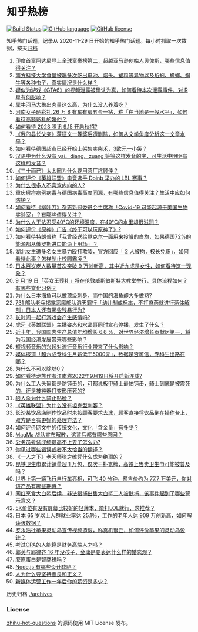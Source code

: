 # 知乎热榜
[![Build Status](https://github.com/ToWeLong/zhihu-hot-questions/workflows/CI/badge.svg)](https://github.com/ToWeLong/zhihu-hot-questions/actions)
[![GitHub language](https://img.shields.io/badge/language-golang-orange.svg)](https://golang.org/)
[![GitHub license](https://img.shields.io/github/license/ToWeLong/zhihu-hot-questions)](https://github.com/ToWeLong/zhihu-hot-questions/blob/main/LICENSE)

知乎热门话题，记录从 2020-11-29 日开始的知乎热门话题。每小时抓取一次数据，按天[归档](./archives)

<!-- BEGIN -->

1. [印度首富阿达尼登上全球富豪榜第二，超越亚马逊创始人贝佐斯，哪些信息值得关注？](https://www.zhihu.com/question/554221443)
1. [南方科技大学食堂被曝多次吃出电池、烟头、塑料等异物以及蚯蚓、蟑螂、蜗牛等各种虫子，真实情况是什么样？](https://www.zhihu.com/question/554163643)
1. [疑似为游戏《GTA6》的视频泄露被确认为真，如何看待本次泄露事件，对 R 星有何影响？](https://www.zhihu.com/question/554246595)
1. [犀牛河马大象出肉量这么高，为什么没人养着吃？](https://www.zhihu.com/question/40006248)
1. [河南女子晒彩礼 26 万 8 有车有房五金一钻，称「在当地是一般水平」，如何看待高额彩礼的婚俗？](https://www.zhihu.com/question/553692452)
1. [如何看待 2023 腾讯 9.15 开启秋招?](https://www.zhihu.com/question/553790535)
1. [《我的县长父亲》获征文一等奖后遭删除，如何从文学角度分析这一文章水平？](https://www.zhihu.com/question/554365776)
1. [如何看待德国超市已经开始上架售卖柴禾，3欧元一小袋？](https://www.zhihu.com/question/553972263)
1. [汉语中为什么没有 yai、diang、zuang 等等这样发音的字，可生活中明明有这样的发音？](https://www.zhihu.com/question/554016086)
1. [《三十而已》太太圈为什么要用茶厂坑顾佳？](https://www.zhihu.com/question/409166704)
1. [如何评价《英雄联盟》电竞选手 Doinb 举办的 LBL 赛事？](https://www.zhihu.com/question/553960226)
1. [为什么很多人不喜欢内向的人?](https://www.zhihu.com/question/263345051)
1. [重庆猴痘病例病毒与德国病毒高度同源，有哪些信息值得关注？生活中应如何防护？](https://www.zhihu.com/question/554352414)
1. [如何看待《柳叶刀》杂志新冠委员会主席称「Covid-19 可能起源于美国生物实验室」？有哪些值得关注？](https://www.zhihu.com/question/541154437)
1. [为什么人无法忍受40℃的环境温度，在40℃的水里却很滋润？](https://www.zhihu.com/question/67357858)
1. [如何评价《原神》广告《终于可以玩原神了》?](https://www.zhihu.com/question/554163267)
1. [如何看待特朗普称「我曾经送给默克尔一面用来投降的白旗，如果德国72%的能源都从俄罗斯进口能派上用场」？](https://www.zhihu.com/question/554312112)
1. [湖北女生遭多名女生暴力殴打欺凌，官方回应「 2 人被拘，校长免职」，如何看待此事？怎样制止校园霸凌？](https://www.zhihu.com/question/553861981)
1. [日本百岁老人数量首次突破 9 万创新高，其中近九成是女性，如何看待这一现象？](https://www.zhihu.com/question/554318311)
1. [9 月 19 日「英女王葬礼」将在伦敦威斯敏斯特大教堂举行，具体流程如何？有哪些文化习俗？](https://www.zhihu.com/question/554342210)
1. [为什么日本海鱼可以做顶级刺身，而中国的海鱼却大多做熟?](https://www.zhihu.com/question/548875804)
1. [731 部队老兵揭露恶魔部队滔天罪行「幼儿制成标本，不打麻药就进行活体解剖」日本人还有哪些残暴行为?](https://www.zhihu.com/question/554239479)
1. [长时间一起打游戏会产生感情吗?](https://www.zhihu.com/question/322374317)
1. [虎牙《英雄联盟》主播姿态和水晶哥同时宣布停播，发生了什么？](https://www.zhihu.com/question/552036859)
1. [近十年，我国国内生产总值年均增长 6.6 %，对世界经济增长贡献居第一，将为我国经济发展带来哪些影响？](https://www.zhihu.com/question/554328945)
1. [短视频音乐的兴起对流行音乐行业带来了什么影响？](https://www.zhihu.com/question/553101834)
1. [媒体报道「超六成专科生月薪低于5000元」，数据是否可信，专科生出路在哪？](https://www.zhihu.com/question/553773938)
1. [为什么不可以除以0？](https://www.zhihu.com/question/29365241)
1. [如何看待龙族作者江南称2022年9月19日将开启新连载?](https://www.zhihu.com/question/549081536)
1. [为什么工人头盔都是防钝击的，可都说板甲骑士最怕钝击，骑士到底是被震死的，还是被钝器打变形压死的?](https://www.zhihu.com/question/417781504)
1. [狼人杀为什么禁止贴脸？](https://www.zhihu.com/question/462970840)
1. [《英雄联盟》为什么没有坦克型刺客？](https://www.zhihu.com/question/553985220)
1. [长沙某饮品店制作饮品时未按顾客要求去冰，顾客直接将饮品倒在操作台上，双方是否有更好的处理方法？](https://www.zhihu.com/question/554326875)
1. [如何评价网文中的传统文化，文化「含金量」有多少？](https://www.zhihu.com/question/554326632)
1. [MagMa 战队宣布解散，这背后都有哪些原因？](https://www.zhihu.com/question/554262919)
1. [公务员考试成绩提高不上去了怎么办?](https://www.zhihu.com/question/554180928)
1. [你见过哪些错误或者不太恰当的翻译？](https://www.zhihu.com/question/42938863)
1. [《一人之下》老天师张之维凭什么成为绝顶的？](https://www.zhihu.com/question/547781130)
1. [昆铁卫生巾累计销量超 1 万包，仅次于扑克牌，高铁上售卖卫生巾可能被普及吗？](https://www.zhihu.com/question/554264218)
1. [世界上第一辆飞行自行车亮相，可飞 40 分钟，预售价约为 77.7 万美元，你对该产品有哪些期待？](https://www.zhihu.com/question/554208054)
1. [网红烹食大白鲨后续，非法猎捕出售大白鲨二人被批捕，该事件起到了哪些警示意义？](https://www.zhihu.com/question/554336002)
1. [5K价位有没有屏幕比较好的轻薄本，能打LOL就行，求推荐？](https://www.zhihu.com/question/551190376)
1. [日本 65 岁以上人群就业率达 25.1％，工作的老年人达 909 万创新高，如何解读该数据？](https://www.zhihu.com/question/554335192)
1. [罗永浩批苹果灵动岛宣传视频造假，称真机很丑，如何评价苹果的灵动岛设计？](https://www.zhihu.com/question/554369068)
1. [考过CPA的人能算是财务高端人才吗？](https://www.zhihu.com/question/551404865)
1. [郭芙与耶律齐 16 年没孩子，金庸是要表达什么样的婚恋观？](https://www.zhihu.com/question/499974321)
1. [胶原蛋白是智商税吗？](https://www.zhihu.com/question/544370804)
1. [Node.js 有哪些设计缺陷？](https://www.zhihu.com/question/551760588)
1. [人为什么要坚持善良和正义？](https://www.zhihu.com/question/31802692)
1. [新媒体运营工作一年后你的薪资是多少？](https://www.zhihu.com/question/396624078)

<!-- END -->

历史归档 [./archives](./archives)


### License
[zhihu-hot-questions](https://github.com/towelong/zhihu-hot-questions) 的源码使用 MIT License 发布。